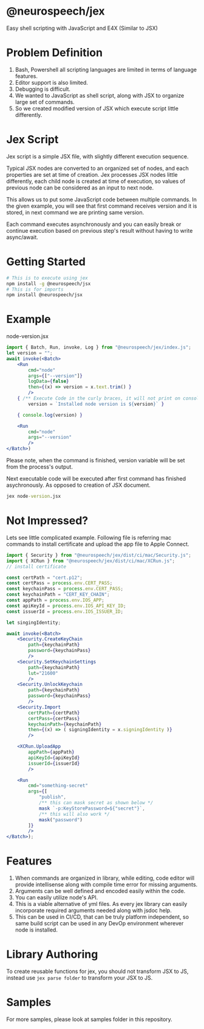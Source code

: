 # @neurospeech/jex
Easy shell scripting with JavaScript and E4X (Similar to JSX)

# Problem Definition

1. Bash, Powershell all scripting languages are limited in terms of language features.
2. Editor support is also limited.
3. Debugging is difficult.
4. We wanted to JavaScript as shell script, along with JSX to organize large set of commands.
5. So we created modified version of JSX which execute script little differently.

# Jex Script

Jex script is a simple JSX file, with slightly different execution sequence.

Typical JSX nodes are converted to an organized set of nodes, and each properties are set at time of creation. Jex processes JSX nodes little differently, each child node is created at time of execution, so values of previous node can be considered as an input to next node.

This allows us to put some JavaScript code between multiple commands. In the given example, you will see that first command receives version and it is stored, in next command we are printing same version.

Each command executes asynchronously and you can easily break or continue execution based on previous step's result without having to write async/await.

# Getting Started
```bash
# This is to execute using jex
npm install -g @neurospeech/jsx
# This is for imports
npm install @neurospeech/jsx
```

# Example
node-version.jsx
```jsx
import { Batch, Run, invoke, Log } from "@neurospeech/jex/index.js";
let version = "";
await invoke(<Batch>
    <Run
        cmd="node"
        args={["--version"]}
        logData={false}
        then={(x) => version = x.text.trim() }
        />
    { /** Execute Code in the curly braces, it will not print on console */
        version = `Installed node version is ${version}` }

    { console.log(version) }

    <Run
        cmd="node"
        args="--version"
        />
</Batch>)
```

Please note, when the command is finished, version variable will be set from the process's output.

Next executable code will be executed after first command has finished asychronously. As opposed to creation of JSX document.

```cmd
jex node-version.jsx
```

# Not Impressed?

Lets see little complicated example. Following file is referring mac commands to install certificate and upload the app file to Apple Connect.

```jsx
import { Security } from "@neurospeech/jex/dist/ci/mac/Security.js";
import { XCRun } from "@neurospeech/jex/dist/ci/mac/XCRun.js";
// install certificate

const certPath = "cert.p12";
const certPass = process.env.CERT_PASS;
const keychainPass = process.env.CERT_PASS;
const keychainPath = "CERT_KEY_CHAIN";
const appPath = process.env.IOS_APP;
const apiKeyId = process.env.IOS_API_KEY_ID;
const issuerId = process.env.IOS_ISSUER_ID;

let singingIdentity;

await invoke(<Batch>
    <Security.CreateKeyChain
        path={keychainPath}
        password={keychainPass}
        />
    <Security.SetKeychainSettings
        path={keychainPath}
        lut="21600"
        />
    <Security.UnlockKeychain
        path={keychainPath}
        password={keychainPass}
        />
    <Security.Import
        certPath={certPath}
        certPass={certPass}
        keychainPath={keychainPath}
        then={(x) => ( signingIdentity = x.signingIdentity )}
        />

    <XCRun.UploadApp
        appPath={appPath}
        apiKeyId={apiKeyId}
        issuerId={issuerId}
        />

    <Run
        cmd="something-secret"
        args={[
            "publish",
            /** this can mask secret as shown below */
            mask `-p:KeyStorePassword=${"secret"}`,
            /** this will also work */
            mask("password")
        ]}
        />
</Batch>);
```

# Features
1. When commands are organized in library, while editing, code editor will provide intellisense along with compile time error for missing arguments.
2. Arguments can be well defined and encoded easily within the code.
3. You can easily utilize node's API.
4. This is a viable alternative of yml files. As every jex library can easily incorporate required arguments needed along with jsdoc help.
5. This can be used in CI/CD, that can be truly platform independent, so same build script can be used in any DevOp environment wherever node is installed.

# Library Authoring

To create reusable functions for jex, you should not transform JSX to JS, instead use `jex parse folder` to transform your JSX to JS.

# Samples

For more samples, please look at samples folder in this repository.
